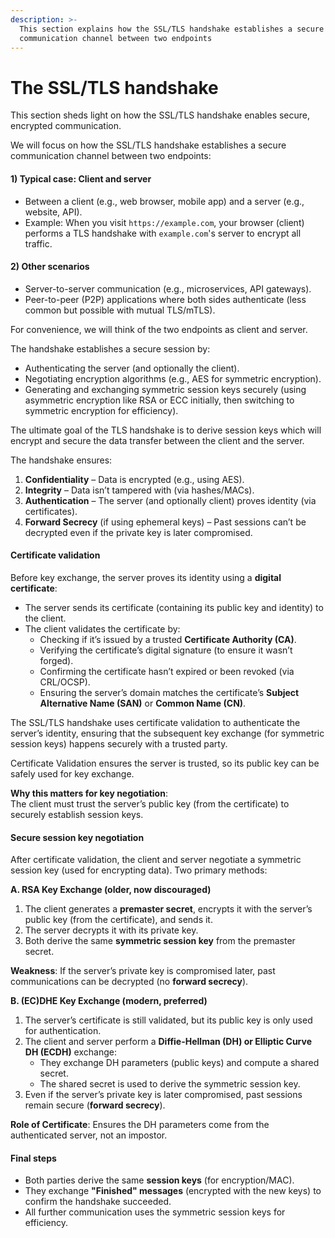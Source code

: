 ```yaml
---
description: >-
  This section explains how the SSL/TLS handshake establishes a secure
  communication channel between two endpoints
---
```


# The SSL/TLS handshake

This section sheds light on how the SSL/TLS handshake enables secure, encrypted communication.

We will focus on how the SSL/TLS handshake establishes a secure communication channel between two endpoints:

#### **1) Typical case: Client and server**

* Between a client (e.g., web browser, mobile app) and a server (e.g., website, API).
* Example: When you visit `https://example.com`, your browser (client) performs a TLS handshake with `example.com`'s server to encrypt all traffic.

#### **2) Other scenarios**

* Server-to-server communication (e.g., microservices, API gateways).
* Peer-to-peer (P2P) applications where both sides authenticate (less common but possible with mutual TLS/mTLS).

For convenience, we will think of the two endpoints as client and server.&#x20;

The handshake establishes a secure session by:

* Authenticating the server (and optionally the client).
* Negotiating encryption algorithms (e.g., AES for symmetric encryption).
* Generating and exchanging symmetric session keys securely (using asymmetric encryption like RSA or ECC initially, then switching to symmetric encryption for efficiency).

The ultimate goal of the TLS handshake is to derive session keys which will encrypt and secure the data transfer between the client and the server.

The handshake ensures:

1. **Confidentiality** – Data is encrypted (e.g., using AES).
2. **Integrity** – Data isn’t tampered with (via hashes/MACs).
3. **Authentication** – The server (and optionally client) proves identity (via certificates).
4. **Forward Secrecy** (if using ephemeral keys) – Past sessions can’t be decrypted even if the private key is later compromised.

#### **Certificate validation**

Before key exchange, the server proves its identity using a **digital certificate**:

* The server sends its certificate (containing its public key and identity) to the client.
* The client validates the certificate by:
  * Checking if it’s issued by a trusted **Certificate Authority (CA)**.
  * Verifying the certificate’s digital signature (to ensure it wasn’t forged).
  * Confirming the certificate hasn’t expired or been revoked (via CRL/OCSP).
  * Ensuring the server’s domain matches the certificate’s **Subject Alternative Name (SAN)** or **Common Name (CN)**.

The SSL/TLS handshake uses certificate validation to authenticate the server’s identity, ensuring that the subsequent key exchange (for symmetric session keys) happens securely with a trusted party.

Certificate Validation ensures the server is trusted, so its public key can be safely used for key exchange.

**Why this matters for key negotiation**:\
The client must trust the server’s public key (from the certificate) to securely establish session keys.

#### **Secure session key negotiation**

After certificate validation, the client and server negotiate a symmetric session key (used for encrypting data). Two primary methods:

**A. RSA Key Exchange (older, now discouraged)**

1. The client generates a **premaster secret**, encrypts it with the server’s public key (from the certificate), and sends it.
2. The server decrypts it with its private key.
3. Both derive the same **symmetric session key** from the premaster secret.

**Weakness**: If the server’s private key is compromised later, past communications can be decrypted (no **forward secrecy**).

**B. (EC)DHE Key Exchange (modern, preferred)**

1. The server’s certificate is still validated, but its public key is only used for authentication.
2. The client and server perform a **Diffie-Hellman (DH) or Elliptic Curve DH (ECDH)** exchange:
   * They exchange DH parameters (public keys) and compute a shared secret.
   * The shared secret is used to derive the symmetric session key.
3. Even if the server’s private key is later compromised, past sessions remain secure (**forward secrecy**).

**Role of Certificate**: Ensures the DH parameters come from the authenticated server, not an impostor.

#### **Final steps**

* Both parties derive the same **session keys** (for encryption/MAC).
* They exchange **"Finished" messages** (encrypted with the new keys) to confirm the handshake succeeded.
* All further communication uses the symmetric session keys for efficiency.
